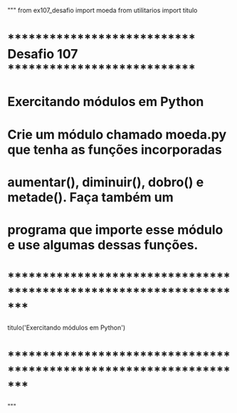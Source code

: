 """
from ex107_desafio import moeda
from utilitarios import titulo
# *************************** Desafio 107 *************************** #
#                    Exercitando módulos em Python                    #
#  Crie um módulo chamado moeda.py que tenha as funções incorporadas  #
#  aumentar(), diminuir(), dobro() e metade(). Faça também um         #
#  programa que importe esse módulo e use algumas dessas funções.     #
# ******************************************************************* #
titulo('Exercitando módulos em Python')
# ******************************************************************* #
"""